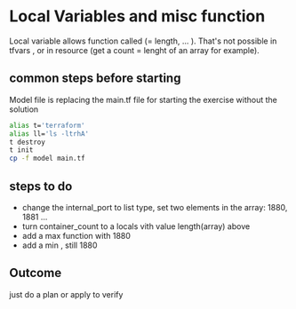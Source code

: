 # Local Variables and misc function

Local variable allows function called (= length, ... ). That's not possible in tfvars , or in resource (get a count = lenght of an array for example).

## common steps before starting

Model file is replacing the main.tf file for starting the exercise without the solution

```bash
alias t='terraform'
alias ll='ls -ltrhA'
t destroy
t init
cp -f model main.tf
````

## steps to do
- change the internal_port to list type, set two elements in the array: 1880, 1881 ...
- turn container_count to a locals vith value length(array) above
- add a max function with 1880
- add a min , still 1880

## Outcome
just do a plan or apply to verify 